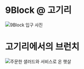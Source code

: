 


# 9Block @ 고기리   
![9Block 입구 사진](https://search.pstatic.net/common/?src=https%3A%2F%2Fldb-phinf.pstatic.net%2F20200520_5%2F15899417000062YtHG_JPEG%2FuGvMpN6A_5IygJINfq7uHS69.jpg)

# 고기리에서의 브런치
![주문한 샐러드와 서비스로 온 햇살](https://github.com/Yunjong-Lee/WiKi/assets/54181684/405492d1-5542-4c68-b597-406c204e3fa4)


